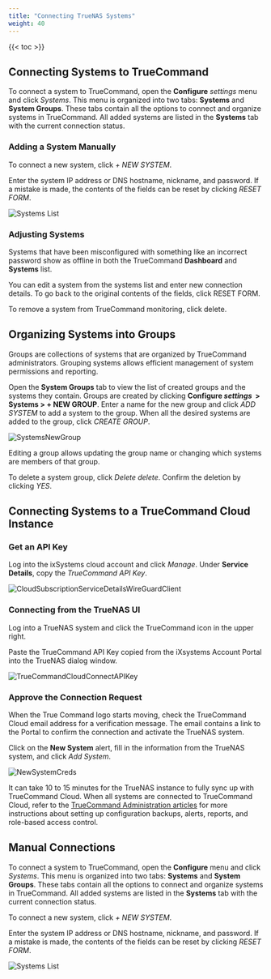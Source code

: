 ```yaml
---
title: "Connecting TrueNAS Systems"
weight: 40
---
```


{{< toc >}}

## Connecting Systems to TrueCommand

To connect a system to TrueCommand, open the **Configure** <i class="material-icons" aria-hidden="true" title="Settings">settings</i> menu and click *Systems*.
This menu is organized into two tabs: **Systems** and **System Groups**.
These tabs contain all the options to connect and organize systems in TrueCommand.
All added systems are listed in the **Systems** tab with the current connection status.

### Adding a System Manually

To connect a new system, click *+ NEW SYSTEM*.

Enter the system IP address or DNS hostname, nickname, and password.
If a mistake is made, the contents of the fields can be reset by clicking *RESET FORM*.

![Systems List](/images/TrueCommand/1.3/SystemsList.png "Systems List")

### Adjusting Systems

Systems that have been misconfigured with something like an incorrect password show as offline in both the TrueCommand **Dashboard** and **Systems** list.

You can edit a system from the systems list and enter new connection details. To go back to the original contents of the fields, click RESET FORM.

To remove a system from TrueCommand monitoring, click delete.

## Organizing Systems into Groups

Groups are collections of systems that are organized by TrueCommand administrators.
Grouping systems allows efficient management of system permissions and reporting.

Open the **System Groups** tab to view the list of created groups and the systems they contain.
Groups are created by clicking **Configure <i class="material-icons" aria-hidden="true" title="Settings">settings</i>&nbsp; > Systems > + NEW GROUP**.
Enter a name for the new group and click *ADD SYSTEM* to add a system to the group.
When all the desired systems are added to the group, click *CREATE GROUP*.

![SystemsNewGroup](/images/TrueCommand/1.3/SystemsSystems.png "New System Group")

Editing a group allows updating the group name or changing which systems are members of that group.

To delete a system group, click *Delete* <i class="material-icons" aria-hidden="true" title="Delete">delete</i>.
Confirm the deletion by clicking *YES*.

## Connecting Systems to a TrueCommand Cloud Instance

### Get an API Key

Log into the ixSystems cloud account and click *Manage*.
Under **Service Details**, copy the *TrueCommand API Key*.

![CloudSubscriptionServiceDetailsWireGuardClient](/images/TrueCommand/Cloud/CloudSubscriptionServiceDetailsWireGuardClient.png "Account Services: TrueCommand API Key")

### Connecting from the TrueNAS UI

Log into a TrueNAS system and click the TrueCommand icon in the upper right.

Paste the TrueCommand API Key copied from the iXsystems Account Portal into the TrueNAS dialog window. 

![TrueCommandCloudConnectAPIKey](/images/SCALE/TrueCommandCloudConnectAPIKey.png "Connecting TrueNAS to TrueCommand Cloud")

### Approve the Connection Request

When the True Command logo starts moving, check the TrueCommand Cloud email address for a verification message.
The email contains a link to the Portal to confirm the connection and activate the TrueNAS system.

Click on the **New System** alert, fill in the information from the TrueNAS system, and click *Add System*.

![NewSystemCreds](/images/TrueCommand/1.3/NewSystemCreds.png "Registering TrueNAS in TrueCommand Cloud")

It can take 10 to 15 minutes for the TrueNAS instance to fully sync up with TrueCommand Cloud.
When all systems are connected to TrueCommand Cloud, refer to the [TrueCommand Administration articles](/TrueCommand/Administration/) for more instructions about setting up configuration backups, alerts, reports, and role-based access control.

## Manual Connections

To connect a system to TrueCommand, open the **Configure** <i class="fa fa-cog" aria-hidden="true" title="Settings"></i> menu and click *Systems*.
This menu is organized into two tabs: **Systems** and **System Groups**.
These tabs contain all the options to connect and organize systems in TrueCommand.
All added systems are listed in the **Systems** tab with the current connection status.

To connect a new system, click *+ NEW SYSTEM*.

Enter the system IP address or DNS hostname, nickname, and password.
If a mistake is made, the contents of the fields can be reset by clicking *RESET FORM*.

![Systems List](/images/TrueCommand/1.3/SystemsList.png "Systems List")
